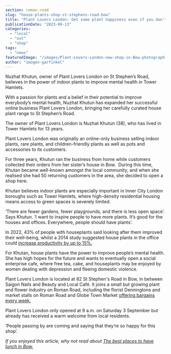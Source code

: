 ```yaml
---
section: roman-road
slug: "house-plants-shop-st-stephens-road-bow"
title: "Plant Lovers London: Get some plant happiness even if you don't have access to a garden"
publicationDate: "2023-09-13"
categories: 
  - "local"
  - "out"
  - "shop"
tags: 
  - "news"
featuredImage: "/images/Plant-Lovers-London-new-shop-in-Bow-photograph.jpg"
author: "imogen-garfinkel"
---
```


Nuzhat Khutun, owner of Plant Lovers London on St Stephen’s Road, believes in the power of indoor plants to improve mental health in Tower Hamlets.

With a passion for plants and a belief in their potential to improve everybody’s mental health, Nuzhat Khutun has expanded her successful online business Plant Lovers London, bringing her carefully curated house plant range to St Stephen’s Road.

The owner of Plant Lovers London is Nuzhat Khutun (38), who has lived in Tower Hamlets for 13 years. 

Plant Lovers London was originally an online-only business selling indoor plants, rare plants, and children-friendly plants as well as pots and accessories to its customers. 

For three years, Khutun ran the business from home while customers collected their orders from her sister’s house in Bow.  During this time, Khutan became well-known amongst the local community, and when she realised she had 50 returning customers in the area, she decided to open a shop here. 

Khutan believes indoor plants are especially important in Inner City London boroughs such as Tower Hamlets, where high-density residential housing means access to green spaces is severely limited. 

‘There are fewer gardens, fewer playgrounds, and there is less open space’. Says Khutun. ‘I want to inspire people to have more plants. It’s good for the houses and offices. Everywhere, people should have plants’.

In 2022, 43% of people with houseplants said looking after them improved their well-being, whilst a 2014 study suggested house plants in the office could [increase productivity by up to 15%.](https://horticulture.co.uk/houseplants/statistics/) 

For Khutan, house plants have the power to improve people’s mental health. She has high hopes for the future and wants to eventually open a social enterprise cafe, where free tea, cake, and houseplants may be enjoyed by women dealing with depression and fleeing domestic violence. 

Plant Lovers London is located at 82 St Stephen's Road in Bow, in between Saigon Nails and Beauty and Local Café. It joins a small but growing plant and flower industry on Roman Road, including the florist Denningtons and market stalls on Roman Road and Globe Town Market [offering bargains every week.](https://romanroadlondon.com/where-to-buy-house-garden-plants-mile-end-bow-globe-town-fish-island/) 

Plant Lovers London only opened at 9 a.m. on Saturday 3 September but already has received a warm welcome from local residents. 

‘People passing by are coming and saying that they’re so happy for this shop’.

_If you enjoyed this article, why not read about [The best places to have lunch in Bow.](https://romanroadlondon.com/best-lunch-places/)_

